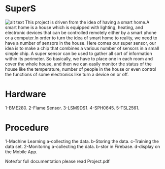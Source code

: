 # SuperS
![alt text](https://static.thenounproject.com/png/421-200.png)
This project is driven from the idea of having a smart home.A smart home is
a house which is equipped with lighting, heating, and electronic devices that
can be controlled remotely either by a smart phone or a computer.In order to
turn the idea of smart home to reality, we need to have a number of sensors
in the house. Here comes our super sensor, our idea is to make a chip that
combines a various number of sensors in a small simple chip. A super sensor
can be used to gather all sort of information within its perimeter. So basically,
we have to place one in each room and cover the whole house, and then we
can easily monitor the status of the house like the temperature, number of
people in the house or even control the functions of some electronics like turn
a device on or off.

# Hardware
1-BME280.
2-Flame Sensor.
3-LSM9DS1.
4-SPH0645.
5-TSL2561.

# Procedure
1-Machine Learning
   a-collecting the data.
   b-Storing the data.
   c-Training the data set.
2-Monitoring
   a-collecting the data.
   b-stor in Firebase.
   d-display on the Mobile App.
   
Note:for full documentation please read Project.pdf
